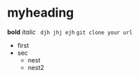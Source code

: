 # myheading
**bold**
*italic*
``` djh jhj ejh```
`git clone your url`
- first
- sec
  - nest
  - nest2
